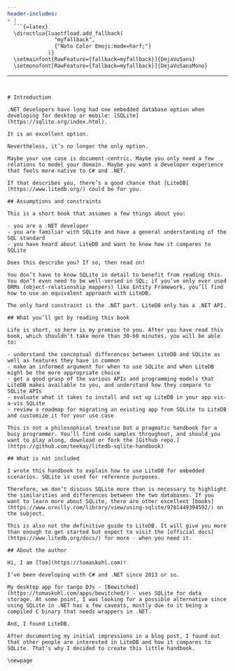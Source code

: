 ```yaml
---
header-includes:
- |
  ```{=latex}
  \directlua{luaotfload.add_fallback(
               "myfallback",
               {"Noto Color Emoji:mode=harf;"}
             )}
  \setmainfont[RawFeature={fallback=myfallback}]{DejaVuSans}
  \setmonofont[RawFeature={fallback=myfallback}]{DejaVuSansMono}
  ```
---
```


# Introduction

.NET developers have long had one embedded database option when developing for desktop or mobile: [SQLite](https://sqlite.org/index.html).

It is an excellent option.

Nevertheless, it’s no longer the only option.

Maybe your use case is document-centric. Maybe you only need a few relations to model your domain. Maybe you want a developer experience that feels more native to C# and .NET.

If that describes you, there’s a good chance that [LiteDB](https://www.litedb.org/) could be for you.

## Assumptions and constraints

This is a short book that assumes a few things about you:

- you are a .NET developer
- you are familiar with SQLite and have a general understanding of the SQL standard
- you have heard about LiteDB and want to know how it compares to SQLite

Does this describe you? If so, then read on!

You don’t have to know SQLite in detail to benefit from reading this. You don’t even need to be well-versed in SQL; if you’ve only ever used ORMs (object-relationship mappers) like Entity Framework, you’ll find how to use an equivalent approach with LiteDB.

The only hard constraint is the .NET part. LiteDB only has a .NET API.

## What you’ll get by reading this book

Life is short, so here is my promise to you. After you have read this book, which shouldn’t take more than 30-60 minutes, you will be able to:

- understand the conceptual differences between LiteDB and SQLite as well as features they have in common
- make an informed argument for when to use SQLite and when LiteDB might be the more appropriate choice
- get a good grasp of the various APIs and programming models that LiteDB makes available to you, and understand how they compare to SQLite APIs
- evaluate what it takes to install and set up LiteDB in your app vis-a-vis SQLite
- review a roadmap for migrating an existing app from SQLite to LiteDB and customize it for your use case

This is not a philosophical treatise but a pragmatic handbook for a busy programmer. You’ll find code samples throughout, and should you want to play along, download or fork the [Github repo.](https://github.com/teekay/litedb-sqlite-handbook)

## What is not included

I wrote this handbook to explain how to use LiteDB for embedded scenarios. SQLite is used for reference purposes.

Therefore, we don’t discuss SQLite more than is necessary to highlight the similarities and differences between the two databases. If you want to learn more about SQLite, there are other excellent [books](https://www.oreilly.com/library/view/using-sqlite/9781449394592/) on the subject.

This is also not the definitive guide to LiteDB. It will give you more than enough to get started but expect to visit the [official docs](https://www.litedb.org/docs/) for more - when you need it.

## About the author

Hi, I am [Tom](https://tomaskohl.com)!

I’ve been developing with C# and .NET since 2013 or so.

My desktop app for tango DJs - [Bewitched](https://tomaskohl.com/apps/bewitched/) - uses SQLite for data storage. At some point, I was looking for a possible alternative since using SQLite in .NET has a few caveats, mostly due to it being a compiled C binary that needs wrappers in .NET.

And, I found LiteDB.

After documenting my initial impressions in a blog post, I found out that other people are interested in LiteDB and how it compares to SQLite. That’s why I decided to create this little handbook.

\newpage
